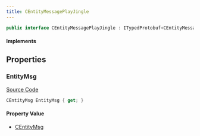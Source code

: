 ```yaml
---
title: CEntityMessagePlayJingle
---
```


```csharp
public interface CEntityMessagePlayJingle : ITypedProtobuf<CEntityMessagePlayJingle>, INativeHandle
```

#### Implements

## Properties

### EntityMsg

[Source Code](https://github.com/swiftly-solution/swiftlys2/blob/beta/managed/src/SwiftlyS2.Generated/Protobufs/Interfaces/CEntityMessagePlayJingle.cs#L13)

```csharp
CEntityMsg EntityMsg { get; }
```

#### Property Value

- [CEntityMsg](/docs/api/shared/protobufdefinitions/centitymsg)

